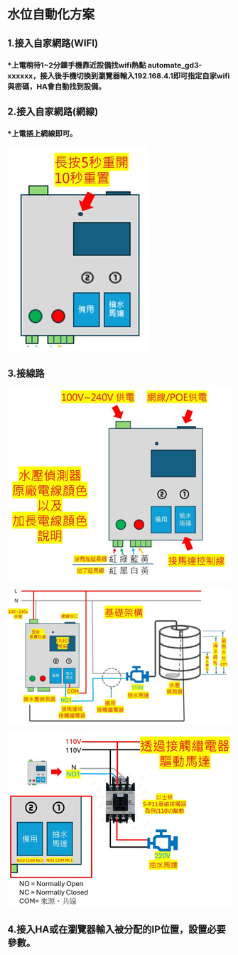 # 水位自動化方案
## 1.接入自家網路(WIFI)
### *上電稍待1~2分鐘手機靠近設備找wifi熱點 automate_gd3-xxxxxx，接入後手機切換到瀏覽器輸入192.168.4.1即可指定自家wifi與密碼，HA會自動找到設備。
## 2.接入自家網路(網線)
### *上電插上網線即可。
![081733](/WL_01/image/20250519_50.JPG)
## 3.接線路
![081733](/WL_01/image/20250519_52.JPG)

![081733](/WL_01/image/20250519_51.JPG)

![081733](/WL_01/image/20250519_53.JPG)

## 4.接入HA或在瀏覽器輸入被分配的IP位置，設置必要參數。
